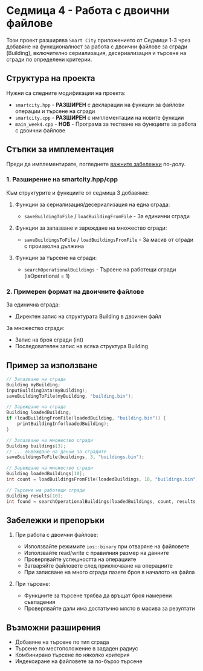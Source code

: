 # Седмица 4 - Работа с двоични файлове

Този проект разширява `Smart City` приложението от Седмици 1-3 чрез добавяне на функционалност за работа с двоични файлове за сгради (Building), включително сериализация, десериализация и търсене на сгради по определени критерии.

## Структура на проекта

Нужни са следните модификации на проекта:
- `smartcity.hpp` - **РАЗШИРЕН** с декларации на функции за файлови операции и търсене на сгради
- `smartcity.cpp` - **РАЗШИРЕН** с имплементации на новите функции
- `main_week4.cpp` - **НОВ** - Програма за тестване на функциите за работа с двоични файлове

## Стъпки за имплементация

Преди да имплементирате, погледнете [важните забележки](#Забележки-и-препоръки) по-долу.

### 1. Разширение на smartcity.hpp/cpp

Към структурите и функциите от седмица 3 добавяме:

1. Функции за сериализация/десериализация на една сграда:
   - `saveBuildingToFile` / `loadBuildingFromFile` - За единични сгради

2. Функции за запазване и зареждане на множество сгради:
   - `saveBuildingsToFile` / `loadBuildingsFromFile` - За масив от сгради с произволна дължина

3. Функции за търсене на сгради:
   - `searchOperationalBuildings` - Търсене на работещи сгради (isOperational = 1)

### 2. Примерен формат на двоичните файлове

За единична сграда:
- Директен запис на структурата Building в двоичен файл

За множество сгради:
- Запис на броя сгради (int)
- Последователен запис на всяка структура Building

## Пример за използване 

```cpp
// Запазване на сграда
Building myBuilding;
inputBuildingData(myBuilding);
saveBuildingToFile(myBuilding, "building.bin");

// Зареждане на сграда
Building loadedBuilding;
if (loadBuildingFromFile(loadedBuilding, "building.bin")) {
    printBuildingInfo(loadedBuilding);
}

// Запазване на множество сгради
Building buildings[3];
// ... въвеждане на данни за сградите
saveBuildingsToFile(buildings, 3, "buildings.bin");

// Зареждане на множество сгради
Building loadedBuildings[10];
int count = loadBuildingsFromFile(loadedBuildings, 10, "buildings.bin");

// Търсене на работещи сгради
Building results[10];
int found = searchOperationalBuildings(loadedBuildings, count, results, 10);
```

## Забележки и препоръки

1. При работа с двоични файлове:
   - Използвайте режимите `ios::binary` при отваряне на файловете
   - Използвайте read/write с правилния размер на данните
   - Проверявайте успешността на операциите
   - Затваряйте файловете след приключване на операциите
   - При записване на много сгради пазете броя в началото на файла

2. При търсене:
   - Функциите за търсене трябва да връщат броя намерени съвпадения
   - Проверявайте дали има достатъчно място в масива за резултати

## Възможни разширения

- Добавяне на търсене по тип сграда
- Търсене по местоположение в зададен радиус
- Комбинирано търсене по няколко критерия
- Индексиране на файловете за по-бързо търсене